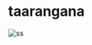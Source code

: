 # taarangana

![ss](https://user-images.githubusercontent.com/89895559/140636993-566c2a30-0116-4267-ab42-b72e4f542f6e.png)
